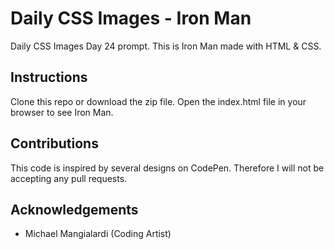 # Daily CSS Images - Iron Man
Daily CSS Images Day 24 prompt. This is Iron Man made with HTML & CSS.

## Instructions
Clone this repo or download the zip file. Open the index.html file in your browser to see Iron Man.

## Contributions
This code is inspired by several designs on CodePen. Therefore I will not be accepting any pull requests.

## Acknowledgements
* Michael Mangialardi (Coding Artist)
